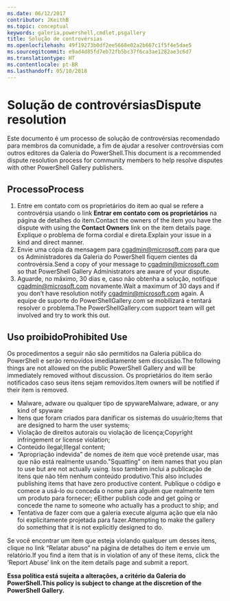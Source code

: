 ```yaml
---
ms.date: 06/12/2017
contributor: JKeithB
ms.topic: conceptual
keywords: galeria,powershell,cmdlet,psgallery
title: Solução de controvérsias
ms.openlocfilehash: 49f19273b0df2ee5668e02a2b667c1f5f4e5dae5
ms.sourcegitcommit: e9ad4d85fd7eb72fb5bc37f6ca3ae1282ae3c6d7
ms.translationtype: HT
ms.contentlocale: pt-BR
ms.lasthandoff: 05/10/2018
---
```

# <a name="dispute-resolution"></a><span data-ttu-id="8676f-103">Solução de controvérsias</span><span class="sxs-lookup"><span data-stu-id="8676f-103">Dispute resolution</span></span>

<span data-ttu-id="8676f-104">Este documento é um processo de solução de controvérsias recomendado para membros da comunidade, a fim de ajudar a resolver controvérsias com outros editores da Galeria do PowerShell.</span><span class="sxs-lookup"><span data-stu-id="8676f-104">This document is a recommended dispute resolution process for community members to help resolve disputes with other PowerShell Gallery publishers.</span></span>

## <a name="process"></a><span data-ttu-id="8676f-105">Processo</span><span class="sxs-lookup"><span data-stu-id="8676f-105">Process</span></span>

1. <span data-ttu-id="8676f-106">Entre em contato com os proprietários do item ao qual se refere a controvérsia usando o link **Entrar em contato com os proprietários** na página de detalhes do item.</span><span class="sxs-lookup"><span data-stu-id="8676f-106">Contact the owners of the item you have the dispute with using the **Contact Owners** link on the item details page.</span></span>
<span data-ttu-id="8676f-107">Explique o problema de forma cordial e direta.</span><span class="sxs-lookup"><span data-stu-id="8676f-107">Explain your issue in a kind and direct manner.</span></span>
2. <span data-ttu-id="8676f-108">Envie uma cópia da mensagem para [cgadmin@microsoft.com](mailto:cgadmin@microsoft.com) para que os Administradores da Galeria do PowerShell fiquem cientes da controvérsia.</span><span class="sxs-lookup"><span data-stu-id="8676f-108">Send a copy of your message to [cgadmin@microsoft.com](mailto:cgadmin@microsoft.com) so that PowerShell Gallery Administrators are aware of your dispute.</span></span>
3. <span data-ttu-id="8676f-109">Aguarde, no máximo, 30 dias e, caso não obtenha a solução, notifique [cgadmin@microsoft.com](mailto:cgadmin@microsoft.com) novamente.</span><span class="sxs-lookup"><span data-stu-id="8676f-109">Wait a maximum of 30 days and if you don’t have resolution notify [cgadmin@microsoft.com](mailto:cgadmin@microsoft.com) again.</span></span>
<span data-ttu-id="8676f-110">A equipe de suporte do PowerShellGallery.com se mobilizará e tentará resolver o problema.</span><span class="sxs-lookup"><span data-stu-id="8676f-110">The PowerShellGallery.com support team will get involved and try to work this out.</span></span>


## <a name="prohibited-use"></a><span data-ttu-id="8676f-111">Uso proibido</span><span class="sxs-lookup"><span data-stu-id="8676f-111">Prohibited Use</span></span>

<span data-ttu-id="8676f-112">Os procedimentos a seguir não são permitidos na Galeria pública do PowerShell e serão removidos imediatamente sem discussão.</span><span class="sxs-lookup"><span data-stu-id="8676f-112">The following things are not allowed on the public PowerShell Gallery and will be immediately removed without discussion.</span></span>  <span data-ttu-id="8676f-113">Os proprietários do item serão notificados caso seus itens sejam removidos.</span><span class="sxs-lookup"><span data-stu-id="8676f-113">Item owners will be notified if their item is removed.</span></span>

- <span data-ttu-id="8676f-114">Malware, adware ou qualquer tipo de spyware</span><span class="sxs-lookup"><span data-stu-id="8676f-114">Malware, adware, or any kind of spyware</span></span>
- <span data-ttu-id="8676f-115">Itens que foram criados para danificar os sistemas do usuário;</span><span class="sxs-lookup"><span data-stu-id="8676f-115">Items that are designed to harm the user systems;</span></span>
- <span data-ttu-id="8676f-116">Violação de direitos autorais ou violação de licença;</span><span class="sxs-lookup"><span data-stu-id="8676f-116">Copyright infringement or license violation;</span></span>
- <span data-ttu-id="8676f-117">Conteúdo ilegal;</span><span class="sxs-lookup"><span data-stu-id="8676f-117">Illegal content;</span></span>
- <span data-ttu-id="8676f-118">“Apropriação indevida” de nomes de item que você pretende usar, mas que não está realmente usando.</span><span class="sxs-lookup"><span data-stu-id="8676f-118">"Squatting" on item names that you plan to use but are not actually using.</span></span> <span data-ttu-id="8676f-119">Isso também inclui a publicação de itens que não têm nenhum conteúdo produtivo.</span><span class="sxs-lookup"><span data-stu-id="8676f-119">This also includes publishing items that have zero productive content.</span></span>
<span data-ttu-id="8676f-120">Publique o código e comece a usá-lo ou conceda o nome para alguém que realmente tem um produto para fornecer; e</span><span class="sxs-lookup"><span data-stu-id="8676f-120">Either publish code and get going or concede the name to someone who actually has a product to ship; and</span></span>
- <span data-ttu-id="8676f-121">Tentativa de fazer com que a galeria execute alguma ação que ela não foi explicitamente projetada para fazer.</span><span class="sxs-lookup"><span data-stu-id="8676f-121">Attempting to make the gallery do something that it is not explicitly designed to do.</span></span>


<span data-ttu-id="8676f-122">Se você encontrar um item que esteja violando qualquer um desses itens, clique no link “Relatar abuso” na página de detalhes do item e envie um relatório.</span><span class="sxs-lookup"><span data-stu-id="8676f-122">If you find a item that is in violation of any of these items, click the ‘Report Abuse’ link on the item details page and submit a report.</span></span>

<span data-ttu-id="8676f-123">**Essa política está sujeita a alterações, a critério da Galeria do PowerShell.**</span><span class="sxs-lookup"><span data-stu-id="8676f-123">**This policy is subject to change at the discretion of the PowerShell Gallery.**</span></span>